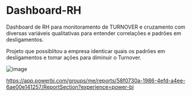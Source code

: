 # Dashboard-RH
Dashboard de RH para monitoramento de TURNOVER e cruzamento com diversas variáveis qualitativas para entender correlações e padrões em desligamentos.

Projeto que possiblitou a empresa identicar quais os padrões em desligamentos e tomar ações para diminuir o Turnover.

![image](https://github.com/user-attachments/assets/e6eb13c0-4b5f-46da-84ac-b9b5263a1599)


https://app.powerbi.com/groups/me/reports/58f0730a-1986-4efd-a4ee-6ae00e141257/ReportSection?experience=power-bi
